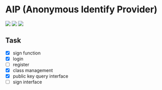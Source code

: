 # AIP (Anonymous Identify Provider)


![](https://flat.badgen.net/circleci/github/SecureCats/AIP_BackEnd?icon=circleci)
![](frontend/coverage/badge-lines.svg)
![](frontend/coverage/badge-functions.svg)

## Task
* [x] sign function
* [x] login
* [ ] register
* [x] class management
* [x] public key query interface 
* [ ] sign interface
